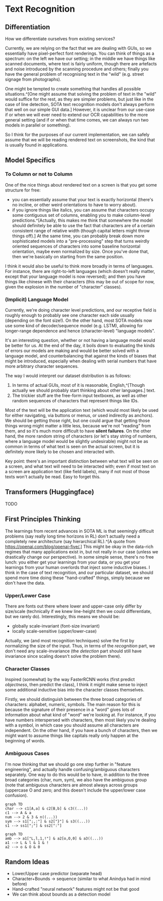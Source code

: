 # Text Recognition

## Differentiation

How we differentiate ourselves from existing services?

Currently, we are relying on the fact that we are dealing with GUIs, so we essentially have pixel-perfect font renderings. You can think of things as a spectrum: on the left we have our setting; in the middle we have things like scanned documents, where text is fairly uniform, though there are artefacts and noise introduced by the scanning procedure and others; finally you have the general problem of recognising text in the "wild" (e.g. street signage from photographs).

One might be tempted to create something that handles all possible situations.^[One might assume that solving the problem of text in the "wild" would suffice for the rest, as they are simpler problems, but just like in the case of line detection, SOTA text recognition models don't always perform that well on our simple GUI data.] However, it is unclear from our use-case if or when we will ever need to extend our OCR capabilities to the more general setting (and if or when that time comes, we can always run two models in parallel or something).

So I think for the purposes of our current implementation, we can safely assume that we will be reading rendered text on screenshots, the kind that is usually found in applications.

## Model Specifics

### To Column or not to Column

One of the nice things about rendered text on a screen is that you get some structure for free:
 - you can essentially assume that your text is exactly horizontal (there's no incline, or other weird orientations to have to worry about).
 - if you ignore things like italics, you can assume that characters occupy some contiguous set of columns, enabling you to make column-level predictions.^[Actually, this makes me think that somewhere the model should definitely be able to use the fact that characters are of a certain consistent range of relative width (though capital letters might throw things off).]
At the same time, you can probably break down more sophisticated models into a "pre-processing" step that turns weirdly oriented sequences of characters into some baseline horizontal orientation, maybe even normalized by size. Once you've done that, then we're basically on starting from the same position.

I think it would also be useful to think more broadly in terms of languages. For instance, there are right-to-left languages (which doesn't really matter, except that your language model is now reversed); and then you have things like chinese with their characters (this may be out of scope for now, given the explosion in the number of "character" classes).

### (Implicit) Language Model

Currently, we're doing character level predictions, and our receptive field is roughly enough to probably see one character each side usually (depending on the font size!). On the other hand, most SOTA models now use some kind of decoder/sequence model (e.g. LSTM), allowing for longer-range dependence and hence (character-level) "language models".

It's an interesting question, whether or not having a language model would be better for us. At the end of the day, it boils down to evaluating the kinds of errors our models are making and would be better solved with a language model, and counterbalancing that against the kinds of biases that might be introduced, especially when dealing with serial numbers that have more arbitrary character sequences.

The way I would interpret our dataset distribution is as follows:

1. In terms of actual GUIs, most of it is reasonable, English,^[Though actually we should probably start thinking about other languages.] text.
2. The trickier stuff are the free-form input textboxes, as well as other random sequences of characters that represent things like IDs.

Most of the text will be the application text (which would most likely be used for either navigating, via buttons or menus, or used indirectly as anchors). We should be getting those right, but one could argue that getting those things wrong might matter a little less, because we're not "reading" from them, and so it's much more difficult to have **silent failures**. On the other hand, the more random string of characters (or let's stay string of numbers, where a language model would be slightly undesirable) might not be as common in terms of what text is seen on the actual screen, but it is definitely more likely to be chosen and interacted with.

<Note>
Key point: there's an important distinction between what text will be seen on a screen, and what text will need to be interacted with; even if most text on a screen are application text (like field labels), many if not most of those texts won't actually be read. Easy to forget this.
</Note>


## Transformers (Huggingface)

TODO

## First Principles Thinking

The learnings from recent advances in SOTA ML is that seemingly difficult problems (say really long time horizons in RL) don't actually need a completely new architecture (say hierarchical RL).^[A quote from https://openai.com/blog/openai-five/.] This might be okay in the data-rich regimes that many applications exist in, but not really in our case (unless we drastically change our perspective). In some simple sense, there's no free lunch: you either get your learnings from your data, or you get your learnings from your human overlords that inject some inductive biases. I think in the case of text recognition, and our particular dataset, we should spend more time doing these "hand-crafted" things, simply because we don't have the data.

### Upper/Lower Case

There are fonts out there where lower and upper-case only differ by size/scale (technically if we knew line-height then we could differentiate, but we rarely do). Interestingly, this means we should be:

 - globally scale-invariant (font-size invariant)
 - locally scale-sensitive (upper/lower-case)

Actually, we (and most recognition techniques) solve the first by normalizing the size of the input. Thus, in terms of the *recognition* part, we don't need any scale-invariance (the *detection* part should still have invariance since scaling doesn't solve the problem there).

### Character Classes

Inspired (somewhat) by the way FasterRCNN works (first predict *objectness*, then predict the class), I think it might make sense to inject some additional inductive bias into the character classes themselves.

Firstly, we should distinguish between the three broad categories of characters: alphabet, numeric, symbols. The main reason for this is because the signature of their presence in a "word" gives lots of information about what kind of "word" we're looking at. For instance, if you have numbers interspersed with characters, then most likely you're dealing with a symbol, in which case you should assume all characters are independent. On the other hand, if you have a bunch of characters, then we might want to assume things like capitals really only happen at the beginning of words.

### Ambiguous Cases

I'm now thinking that we should go one step further in "feature engineering", and actually handle confusing/ambiguous characters separately. One way to do this would be to have, in addition to the three broad categories (char, num, sym), we also have the ambiguous group (note that ambiguous characters are almost always across groups (uppercase O and zero; and this doesn't include the upper/lower case confusion).

```mermaid
graph TD
char --> c1[A,a] & c2[B,b] & c3((...))
c1 --> A & a
num --> 2 & 3 & n((...))
sym --> s1[";,:"] & s2["}"] & s3((...))
s1 --> ss1[";"] & ss2[":"]
```

```mermaid
graph TD
amb --> a1["L,l,1,!"] & a2[o,O,0] & a3((...))
a1 --> L & l & 1 & !
a2 --> o & O & 0
```

## Random Ideas

 - Lower/Upper case predictor (separate head)
 - Character+Bounds -> sequence (similar to what Anindya had in mind before)
 - Hand-crafted "neural network" features might not be that good
 - We can think about bounds as a detection model
